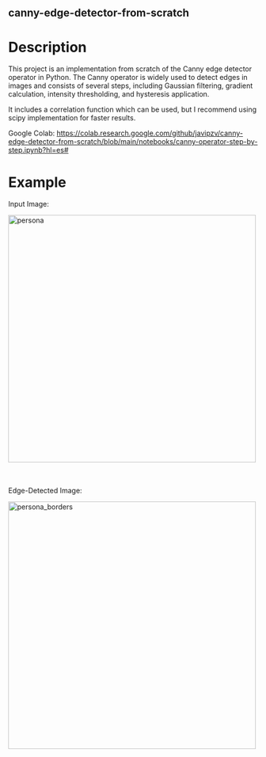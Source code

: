 ## canny-edge-detector-from-scratch

# Description

This project is an implementation from scratch of the Canny edge detector operator in Python. 
The Canny operator is widely used to detect edges in images and consists of several steps, including Gaussian filtering, 
gradient calculation, intensity thresholding, and hysteresis application.

It includes a correlation function which can be used, but I recommend using scipy implementation for faster results.

Google Colab: https://colab.research.google.com/github/javipzv/canny-edge-detector-from-scratch/blob/main/notebooks/canny-operator-step-by-step.ipynb?hl=es#

# Example

Input Image:

<img src="https://github.com/javipzv/canny-edge-detector-from-scratch/assets/90279135/6f17c75b-da41-40b7-ab0e-a75b342838d0" width="500" alt="persona">

<br><br>
Edge-Detected Image:

<img src="https://github.com/javipzv/canny-edge-detector-from-scratch/assets/90279135/97a567bf-a901-4dd2-b720-9790c79045f9" width="500" alt="persona_borders">


